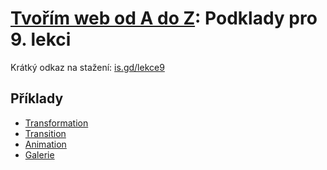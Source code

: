 # [Tvořím web od A do Z](https://github.com/TvorimWeb-2018-Praha/tvorim-web-a-z): Podklady pro 9. lekci

Krátký odkaz na stažení: [is.gd/lekce9](https://is.gd/lekce9)

## Příklady

- [Transformation](priklady/01-transformation)
- [Transition](priklady/02-transition)
- [Animation](priklady/03-animation)
- [Galerie](priklady/04-galerie)

